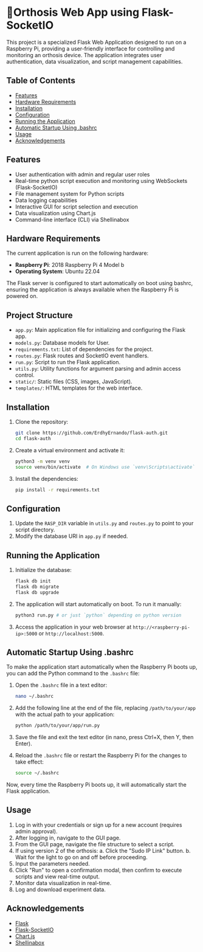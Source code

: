 # 🦾Orthosis Web App using Flask-SocketIO

This project is a specialized Flask Web Application designed to run on a Raspberry Pi, providing a user-friendly interface for controlling and monitoring an orthosis device. The application integrates user authentication, data visualization, and script management capabilities.

## Table of Contents

- [Features](#features)
- [Hardware Requirements](#hardware-requirements)
- [Installation](#installation)
- [Configuration](#configuration)
- [Running the Application](#running-the-application)
- [Automatic Startup Using .bashrc](#automatic-startup-using-bashrc)
- [Usage](#usage)
- [Acknowledgements](#acknowledgements)

## Features

- User authentication with admin and regular user roles
- Real-time python script execution and monitoring using WebSockets (Flask-SocketIO)
- File management system for Python scripts
- Data logging capabilities
- Interactive GUI for script selection and execution
- Data visualization using Chart.js
- Command-line interface (CLI) via Shellinabox


## Hardware Requirements

The current application is run on the following hardware:

- **Raspberry Pi**: 2018 Raspberry Pi 4 Model b
- **Operating System**: Ubuntu 22.04

The Flask server is configured to start automatically on boot using bashrc, ensuring the application is always available when the Raspberry Pi is powered on.

## Project Structure

- `app.py`: Main application file for initializing and configuring the Flask app.
- `models.py`: Database models for User.
- `requirements.txt`: List of dependencies for the project.
- `routes.py`: Flask routes and SocketIO event handlers.
- `run.py`: Script to run the Flask application.
- `utils.py`: Utility functions for argument parsing and admin access control.
- `static/`: Static files (CSS, images, JavaScript).
- `templates/`: HTML templates for the web interface.

## Installation

1. Clone the repository:

   ```sh
   git clone https://github.com/ErdhyErnando/flask-auth.git
   cd flask-auth
   ```

2. Create a virtual environment and activate it:

   ```sh
   python3 -m venv venv
   source venv/bin/activate  # On Windows use `venv\Scripts\activate`
   ```

3. Install the dependencies:
   ```sh
   pip install -r requirements.txt
   ```

## Configuration

1. Update the `RASP_DIR` variable in `utils.py` and `routes.py` to point to your script directory.
2. Modify the database URI in `app.py` if needed.

## Running the Application

1. Initialize the database:

   ```sh
   flask db init
   flask db migrate
   flask db upgrade
   ```

2. The application will start automatically on boot. To run it manually:

   ```sh
   python3 run.py # or just `python` depending on python version
   ```

3. Access the application in your web browser at `http://<raspberry-pi-ip>:5000` or `http://localhost:5000`.

## Automatic Startup Using .bashrc

To make the application start automatically when the Raspberry Pi boots up, you can add the Python command to the `.bashrc` file:

1. Open the `.bashrc` file in a text editor:

   ```sh
   nano ~/.bashrc
   ```

2. Add the following line at the end of the file, replacing `/path/to/your/app` with the actual path to your application:

   ```sh
   python /path/to/your/app/run.py
   ```

3. Save the file and exit the text editor (in nano, press Ctrl+X, then Y, then Enter).

4. Reload the `.bashrc` file or restart the Raspberry Pi for the changes to take effect:

   ```sh
   source ~/.bashrc
   ```

Now, every time the Raspberry Pi boots up, it will automatically start the Flask application.

## Usage

1. Log in with your credentials or sign up for a new account (requires admin approval).
2. After logging in, navigate to the GUI page.
3. From the GUI page, navigate the file structure to select a script.
4. If using version 2 of the orthosis:
   a. Click the "Sudo IP Link" button.
   b. Wait for the light to go on and off before proceeding.
5. Input the parameters needed.
6. Click "Run" to open a confirmation modal, then confirm to execute scripts and view real-time output.
7. Monitor data visualization in real-time.
8. Log and download experiment data.

## Acknowledgements

- [Flask](https://flask.palletsprojects.com/)
- [Flask-SocketIO](https://flask-socketio.readthedocs.io/)
- [Chart.js](https://www.chartjs.org/)
- [Shellinabox](https://github.com/shellinabox/shellinabox)

